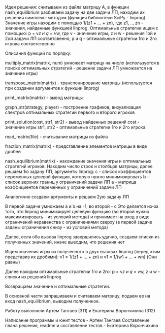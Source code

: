 Идея решения: считываем из файла матрицу А, 
в функции nash_equilibrium разбиваем задачу на две задачи ЛП, 
находим их решения симплекс-методом (функция библиотеки SciPy - linprog). 
Значение игры находим с помощью 1/(z1 + ... + zn), где z1, .., zn - значения, 
найденные функцией linprog. 
Оптимальные стратегии ищем с помощью: p = v*z и q = v*w, где v - значение игры, 
z и w - решения 1ой и 2ой задачи ЛП соответсвенно, p и q - оптимальные стратегии 
1го и 2го игрока соответственно 

Описания функций по порядку: 

multiply_matrix(matrix, num) умножает матрицу на число 
(используется в поиске оптимальных стратегий - 
решение задачи ЛП умножается на значение игры) 

transpose_matrix(matrix) - транспонирование матрицы 
(используется при создании аргументов к функции linprog) 

print_matrix(matrix) - вывод матрицы 

graph_str(strategy, player) - построение графиков, визуализация спектров 
оптимальных стратегий первого и второго игроков 

print_solution(cost, str1, str2) - вывод найденных решений 
cost - значение игры 
str1, str2 - оптимальные стратегии 1го и 2го игрока 

read_matrix(file) - считывание матрицы из файла 

fraction_matrix(matrix) - представление элементов матрицы в виде дробей 

nash_equilibrium(matrix) - нахождение значения игры и оптимальных стратегий игроков. 
Находим число строк и столбцов матрицы, 
далее решаем 1ю задачу ЛП, аргументы linprog: 
с - список коэффициентов переменных целевой функции, которую нужно минимизировать 
b - список верхних границ у ограничений задачи ЛП 
a - матрица коэффициентов переменных у ограничений задачи ЛП 

Аналогично создаем аргументы и решаем 2ую задачу ЛП 

В первой задаче умножаем a и b на -1, во второй - с 
Это делается из-за того, что linprog минимизирует целевую функцию 
(во второй нужно максимизировать - из условий метода) 
и принимает на вход в виде ограничений 
неравенства с ограничениями сверху 
(в первой задаче заданы ограничения снизу - из условий метода) 

Далее, если оба вызова linprog завершились удачно, 
создаем списки из полученных значений, 
иначе выводим, что решения нет 

Ищем значения игры из полученного в двух вызовах linprog 
(перед этим представив их дробями): 
v1 = 1/(z1 + ... + zn) и v1 = 1/(w1 + ... + wn) 
(Они равны) 

Далее находим оптимальные стратегии 1го и 2го: 
p = v*z и q = v*w, z и w - списки из решений linprog 

Возвращаем значение и оптимальные стратегии. 

В основной части запрашиваем и считаваем матрицу, 
подаем ее на вход nash_equilibrium, 
выводим полученное. 

Работу выполнили Артем Тангаев (311) и Екатерина Ворончихина (312) 

Написание программы и юнит тестов - Артем Тангаев 
Составление плана решения, readme и составление тестов - Екатерина Ворончихина